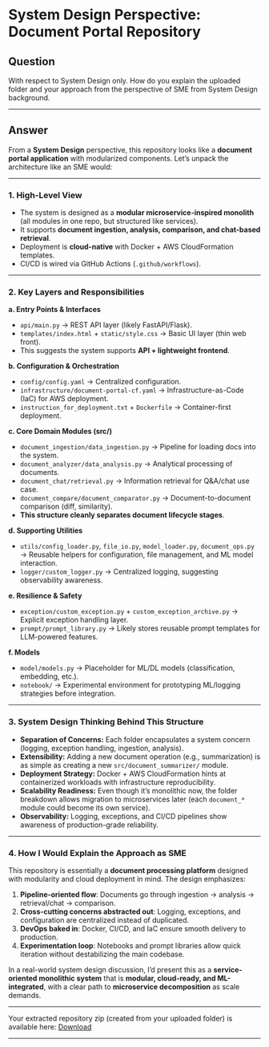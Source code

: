 # System Design Perspective: Document Portal Repository

## Question
With respect to System Design only. How do you explain the uploaded folder and your approach from the perspective of SME from System Design background.  

---

## Answer

From a **System Design** perspective, this repository looks like a **document portal application** with modularized components. Let’s unpack the architecture like an SME would:

---

### 1. **High-Level View**
- The system is designed as a **modular microservice-inspired monolith** (all modules in one repo, but structured like services).
- It supports **document ingestion, analysis, comparison, and chat-based retrieval**.
- Deployment is **cloud-native** with Docker + AWS CloudFormation templates.
- CI/CD is wired via GitHub Actions (`.github/workflows`).

---

### 2. **Key Layers and Responsibilities**

**a. Entry Points & Interfaces**
- `api/main.py` → REST API layer (likely FastAPI/Flask).
- `templates/index.html` + `static/style.css` → Basic UI layer (thin web front).
- This suggests the system supports **API + lightweight frontend**.

**b. Configuration & Orchestration**
- `config/config.yaml` → Centralized configuration.
- `infrastructure/document-portal-cf.yaml` → Infrastructure-as-Code (IaC) for AWS deployment.
- `instruction_for_deployment.txt` + `Dockerfile` → Container-first deployment.

**c. Core Domain Modules (src/)**
- `document_ingestion/data_ingestion.py` → Pipeline for loading docs into the system.
- `document_analyzer/data_analysis.py` → Analytical processing of documents.
- `document_chat/retrieval.py` → Information retrieval for Q&A/chat use case.
- `document_compare/document_comparator.py` → Document-to-document comparison (diff, similarity).
- **This structure cleanly separates document lifecycle stages**.

**d. Supporting Utilities**
- `utils/config_loader.py`, `file_io.py`, `model_loader.py`, `document_ops.py` → Reusable helpers for configuration, file management, and ML model interaction.
- `logger/custom_logger.py` → Centralized logging, suggesting observability awareness.

**e. Resilience & Safety**
- `exception/custom_exception.py` + `custom_exception_archive.py` → Explicit exception handling layer.
- `prompt/prompt_library.py` → Likely stores reusable prompt templates for LLM-powered features.

**f. Models**
- `model/models.py` → Placeholder for ML/DL models (classification, embedding, etc.).
- `notebook/` → Experimental environment for prototyping ML/logging strategies before integration.

---

### 3. **System Design Thinking Behind This Structure**
- **Separation of Concerns:** Each folder encapsulates a system concern (logging, exception handling, ingestion, analysis).
- **Extensibility:** Adding a new document operation (e.g., summarization) is as simple as creating a new `src/document_summarizer/` module.
- **Deployment Strategy:** Docker + AWS CloudFormation hints at containerized workloads with infrastructure reproducibility.
- **Scalability Readiness:** Even though it’s monolithic now, the folder breakdown allows migration to microservices later (each `document_*` module could become its own service).
- **Observability:** Logging, exceptions, and CI/CD pipelines show awareness of production-grade reliability.

---

### 4. **How I Would Explain the Approach as SME**
This repository is essentially a **document processing platform** designed with modularity and cloud deployment in mind. The design emphasizes:

1. **Pipeline-oriented flow**: Documents go through ingestion → analysis → retrieval/chat → comparison.  
2. **Cross-cutting concerns abstracted out**: Logging, exceptions, and configuration are centralized instead of duplicated.  
3. **DevOps baked in**: Docker, CI/CD, and IaC ensure smooth delivery to production.  
4. **Experimentation loop**: Notebooks and prompt libraries allow quick iteration without destabilizing the main codebase.  

In a real-world system design discussion, I’d present this as a **service-oriented monolithic system** that is **modular, cloud-ready, and ML-integrated**, with a clear path to **microservice decomposition** as scale demands.

---


Your extracted repository zip (created from your uploaded folder) is available here:
[Download](sandbox:/mnt/data/document_portal-main_extracted.zip)

---
